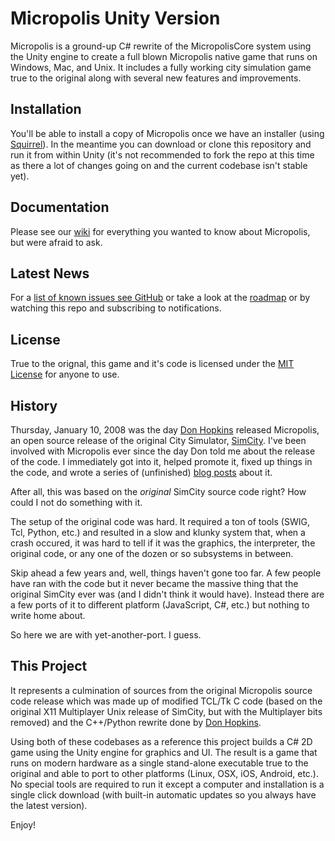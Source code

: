 # Micropolis Unity Version

Micropolis is a ground-up C# rewrite of the MicropolisCore system using the Unity engine to create a full blown Micropolis native game that runs on Windows, Mac, and Unix. It includes a fully working city simulation game true to the original along with several new features and improvements.

## Installation

You'll be able to install a copy of Micropolis once we have an installer (using [Squirrel](https://github.com/Squirrel/Squirrel.Windows)). In the meantime you can download or clone this repository and run it from within Unity (it's not recommended to fork the repo at this time as there a lot of changes going on and the current codebase isn't stable yet).

## Documentation

Please see our [wiki](https://github.com/bsimser/micropolis-unity/wiki) for everything you wanted to know about Micropolis, but were afraid to ask.

## Latest News

For a [list of known issues see GitHub](https://github.com/bsimser/micropolis-unity/issues) or take a look at the [roadmap](https://github.com/bsimser/micropolis-unity/wiki/Roadmap) or by watching this repo and subscribing to notifications.

## License

True to the orignal, this game and it's code is licensed under the [MIT License](https://opensource.org/licenses/MIT) for anyone to use. 

## History

Thursday, January 10, 2008 was the day [Don Hopkins](https://github.com/SimHacker) released Micropolis, an open source release of the original City Simulator, [SimCity](https://en.wikipedia.org/wiki/SimCity). I've been involved with Micropolis ever since the day Don told me about the release of the code. I immediately got into it, helped promote it, fixed up things in the code, and wrote a series of (unfinished) [blog posts](https://weblogs.asp.net/bsimser/building-a-city-the-series) about it.

After all, this was based on the *original* SimCity source code right? How could I not do something with it.

The setup of the original code was hard. It required a ton of tools (SWIG, Tcl, Python, etc.) and resulted in a slow and klunky system that, when a crash occured, it was hard to tell if it was the graphics, the interpreter, the original code, or any one of the dozen or so subsystems in between.

Skip ahead a few years and, well, things haven't gone too far. A few people have ran with the code but it never became the massive thing that the original SimCity ever was (and I didn't think it would have). Instead there are a few ports of it to different platform (JavaScript, C#, etc.) but nothing to write home about.

So here we are with yet-another-port. I guess.

## This Project

It represents a culmination of sources from the original Micropolis source code release which was made up of modified TCL/Tk C code (based on the original X11 Multiplayer Unix release of SimCity, but with the Multiplayer bits removed) and the C++/Python rewrite done by [Don Hopkins](https://github.com/SimHacker). 

Using both of these codebases as a reference this project builds a C# 2D game using the Unity engine for graphics and UI. The result is a game that runs on modern hardware as a single stand-alone executable true to the original and able to port to other platforms (Linux, OSX, iOS, Android, etc.). No special tools are required to run it except a computer and installation is a single click download (with built-in automatic updates so you always have the latest version).

Enjoy!
